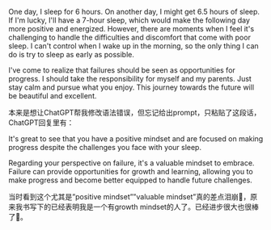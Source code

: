 One day, I sleep for 6 hours. On another day, I might get 6.5 hours of sleep. If I'm lucky, I'll have a 7-hour sleep, which would make the following day more positive and energized. However, there are moments when I feel it's challenging to handle the difficulties and discomfort that come with poor sleep. I can't control when I wake up in the morning, so the only thing I can do is try to sleep as early as possible.

I've come to realize that failures should be seen as opportunities for progress. I should take the responsibility for myself and my parents. Just stay calm and pursue what you enjoy. This journey towards the future will be beautiful and excellent.

本来是想让ChatGPT帮我修改语法错误，但忘记给出prompt，只粘贴了这段话，ChatGPT回复里有：

It's great to see that you have a positive mindset and are focused on making progress despite the challenges you face with your sleep. 

Regarding your perspective on failure, it's a valuable mindset to embrace. Failure can provide opportunities for growth and learning, allowing you to make progress and become better equipped to handle future challenges. 

当时看到这个尤其是”positive mindset””valuable mindset”真的差点泪崩🤧，原来我书写下的已经表明我是一个有growth mindset的人了。已经进步很大也很棒了👏。